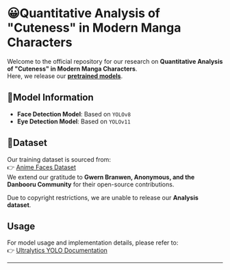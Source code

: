 # 😀Quantitative Analysis of "Cuteness" in Modern Manga Characters

Welcome to the official repository for our research on **Quantitative Analysis of "Cuteness" in Modern Manga Characters**.  
Here, we release our **[pretrained models](https://drive.google.com/drive/folders/1eoN7Mv-rz_bkpkDTh3NRQDdM70zeLGVb?usp=drive_link)**.

## 🧐Model Information

- **Face Detection Model**: Based on `YOLOv8`
- **Eye Detection Model**: Based on `YOLOv11`


## 🤔Dataset

Our training dataset is sourced from:  
👉 [Anime Faces Dataset](https://www.kaggle.com/datasets/soumikrakshit/anime-faces)  
We extend our gratitude to **Gwern Branwen, Anonymous, and the Danbooru Community** for their open-source contributions. 

Due to copyright restrictions, we are unable to release our **Analysis dataset**.

## Usage

For model usage and implementation details, please refer to:  
👉 [Ultralytics YOLO Documentation](https://github.com/ultralytics/ultralytics)

---





